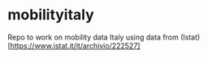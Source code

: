# mobilityitaly

Repo to work on mobility data Italy using data from (Istat)[https://www.istat.it/it/archivio/222527]
